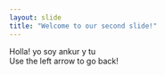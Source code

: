 ```yaml
---
layout: slide
title: "Welcome to our second slide!"
---
```

Holla!
yo soy ankur y tu  
Use the left arrow to go back!
